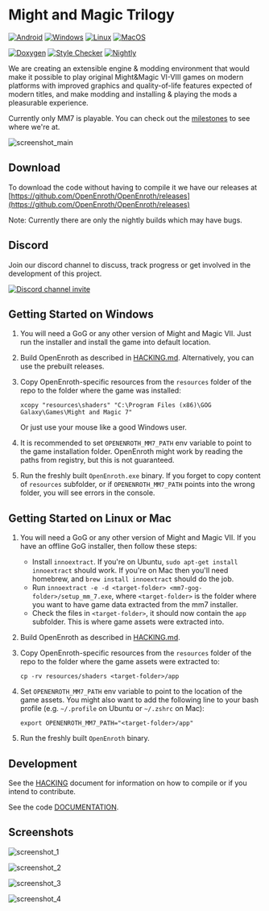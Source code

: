 # Might and Magic Trilogy

[![Android](https://github.com/OpenEnroth/OpenEnroth/actions/workflows/android.yml/badge.svg)](https://github.com/OpenEnroth/OpenEnroth/actions/workflows/android.yml) [![Windows](https://github.com/OpenEnroth/OpenEnroth/workflows/Windows/badge.svg)](https://github.com/OpenEnroth/OpenEnroth/actions/workflows/windows.yml) [![Linux](https://github.com/OpenEnroth/OpenEnroth/workflows/Linux/badge.svg)](https://github.com/OpenEnroth/OpenEnroth/actions/workflows/linux.yml) [![MacOS](https://github.com/OpenEnroth/OpenEnroth/workflows/MacOS/badge.svg)](https://github.com/OpenEnroth/OpenEnroth/actions/workflows/macos.yml) 

[![Doxygen](https://github.com/OpenEnroth/OpenEnroth/workflows/Doxygen/badge.svg)](https://github.com/OpenEnroth/OpenEnroth/actions/workflows/doxygen.yml) [![Style Checker](https://github.com/OpenEnroth/OpenEnroth/workflows/Style/badge.svg)](https://github.com/OpenEnroth/OpenEnroth/actions/workflows/style.yml) [![Nightly](https://github.com/OpenEnroth/OpenEnroth/actions/workflows/build_release.yml/badge.svg)](https://github.com/OpenEnroth/OpenEnroth/actions/workflows/build_release.yml)

We are creating an extensible engine & modding environment that would make it possible to play original Might&Magic VI-VIII games on modern platforms with improved graphics and quality-of-life features expected of modern titles, and make modding and installing & playing the mods a pleasurable experience.

Currently only MM7 is playable. You can check out the [milestones](https://github.com/OpenEnroth/OpenEnroth/milestones) to see where we're at.

![screenshot_main](https://user-images.githubusercontent.com/24377109/79051217-491a7800-7c2f-11ea-85c7-f9120b7d79dd.png)

Download
-------

To download the code without having to compile it we have our releases at [https://github.com/OpenEnroth/OpenEnroth/releases](https://github.com/OpenEnroth/OpenEnroth/releases) 

Note: Currently there are only the nightly builds which may have bugs.

Discord
-------

Join our discord channel to discuss, track progress or get involved in the development of this project.

[![Discord channel invite](https://img.shields.io/badge/chat-on%20discord-green.svg)](https://discord.gg/jRCyPtq) 


Getting Started on Windows
--------------------------

1. You will need a GoG or any other version of Might and Magic VII. Just run the installer and install the game into default location.

2. Build OpenEnroth as described in [HACKING.md](HACKING.md). Alternatively, you can use the prebuilt releases.

3. Copy OpenEnroth-specific resources from the `resources` folder of the repo to the folder where the game was installed:

    `xcopy "resources\shaders" "C:\Program Files (x86)\GOG Galaxy\Games\Might and Magic 7"`

   Or just use your mouse like a good Windows user.

4. It is recommended to set `OPENENROTH_MM7_PATH` env variable to point to the game installation folder. OpenEnroth might work by reading the paths from registry, but this is not guaranteed.

5. Run the freshly built `OpenEnroth.exe` binary. If you forget to copy content of `resources` subfolder, or if `OPENENROTH_MM7_PATH` points into the wrong folder, you will see errors in the console.


Getting Started on Linux or Mac
-------------------------------

1. You will need a GoG or any other version of Might and Magic VII. If you have an offline GoG installer, then follow these steps:
   * Install `innoextract`. If you're on Ubuntu, `sudo apt-get install innoextract` should work. If you're on Mac then you'll need homebrew, and `brew install innoextract` should do the job.
   * Run `innoextract -e -d <target-folder> <mm7-gog-folder>/setup_mm_7.exe`, where `<target-folder>` is the folder where you want to have game data extracted from the mm7 installer.
   * Check the files in `<target-folder>`, it should now contain the `app` subfolder. This is where game assets were extracted into.

2. Build OpenEnroth as described in [HACKING.md](HACKING.md).

3. Copy OpenEnroth-specific resources from the `resources` folder of the repo to the folder where the game assets were extracted to:

    `cp -rv resources/shaders <target-folder>/app`

4. Set `OPENENROTH_MM7_PATH` env variable to point to the location of the game assets. You might also want to add the following line to your bash profile (e.g. `~/.profile` on Ubuntu or `~/.zshrc` on Mac):

    `export OPENENROTH_MM7_PATH="<target-folder>/app"`

5. Run the freshly built `OpenEnroth` binary.


Development
-----------

See the [HACKING](HACKING.md) document for information on how to compile or if you intend to contribute.

See the code [DOCUMENTATION](https://openenroth.github.io/OpenEnroth/index.html).


Screenshots
-----------

![screenshot_1](https://user-images.githubusercontent.com/24377109/79051879-f04cde80-7c32-11ea-939d-1dcc97b46f5d.png)

![screenshot_2](https://user-images.githubusercontent.com/24377109/79051881-f17e0b80-7c32-11ea-82cd-5e4993a1c071.png)

![screenshot_3](https://user-images.githubusercontent.com/24377109/79051882-f3e06580-7c32-11ea-974f-414f68394190.png)

![screenshot_4](https://user-images.githubusercontent.com/24377109/79051883-f5119280-7c32-11ea-801c-1595709d8060.png)
